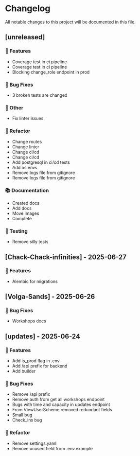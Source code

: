 # Changelog

All notable changes to this project will be documented in this file.

## [unreleased]

### 🚀 Features

- Coverage test in ci pipeline
- Coverage test in ci pipeline
- Blocking change_role endpoint in prod

### 🐛 Bug Fixes

- 3 broken tests are changed

### 💼 Other

- Fix linter issues

### 🚜 Refactor

- Change routes
- Change linter
- Change ci/cd
- Change ci/cd
- Add postgresql in ci/cd tests
- Add os envs
- Remove logs file from gitignore
- Remove logs file from gitignore

### 📚 Documentation

- Created docs
- Add docs
- Move images
- Complete

### 🧪 Testing

- Remove silly tests

## [Chack-Chack-infinities] - 2025-06-27

### 🚀 Features

- Alembic for migrations

## [Volga-Sands] - 2025-06-26

### 🐛 Bug Fixes

- Workshops docs

## [updates] - 2025-06-24

### 🚀 Features

- Add is_prod flag in .env
- Add /api prefix for backend
- Add builder

### 🐛 Bug Fixes

- Remove /api prefix
- Remove auth from get all workshops endpoint
- Bugs with time and capacity in updates endpoint
- From ViewUserScheme removed redundant fields
- Small bug
- Check_ins bug

### 🚜 Refactor

- Remove settings.yaml
- Remove unused field from .env.example